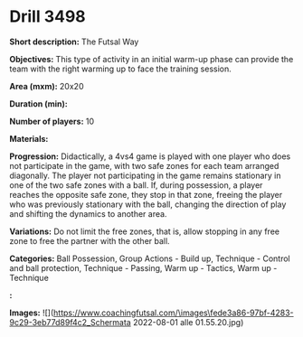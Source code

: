 # Drill 3498

**Short description:**
The Futsal Way

**Objectives:**
This type of activity in an initial warm-up phase can provide the team with the right warming up to face the training session.

**Area (mxm):**
20x20

**Duration (min):**


**Number of players:**
10

**Materials:**


**Progression:**
Didactically, a 4vs4 game is played with one player who does not participate in the game, with two safe zones for each team arranged diagonally. The player not participating in the game remains stationary in one of the two safe zones with a ball. If, during possession, a player reaches the opposite safe zone, they stop in that zone, freeing the player who was previously stationary with the ball, changing the direction of play and shifting the dynamics to another area.

**Variations:**
Do not limit the free zones, that is, allow stopping in any free zone to free the partner with the other ball.

**Categories:**
Ball Possession, Group Actions - Build up, Technique - Control and ball protection, Technique - Passing, Warm up - Tactics, Warm up - Technique

**:**


**Images:**
![](https://www.coachingfutsal.com/\images\fede3a86-97bf-4283-9c29-3eb77d89f4c2_Schermata 2022-08-01 alle 01.55.20.jpg)

